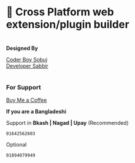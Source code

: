 # 🚀 Cross Platform web extension/plugin builder

#

**Designed By**

[Coder Boy Sobuj](https://coderboysobuj.github.io/)<br>
[Developer Sabbir](https://www.showwcase.com/devlopersabbir)

#

### For Support

[Buy Me a Coffee](https://www.buymeacoffee.com/devlopersabbir)

**If you are a Bangladeshi**

Support in **Bkash | Nagad | Upay**
(Recommended)
```console
01642562603
```
Optional
```console
01894079949
```
